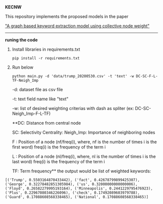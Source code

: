 **KECNW**

This repository implements the proposed models in the paper 


<a href="https://www.sciencedirect.com/science/article/abs/pii/S0957417417308473" >"A graph based keyword extraction model using collective node weight"</a>

---
**runing the code**

1) Install libraries in requirements.txt 

    `pip install -r requirements.txt`


2) Run below 

   `python main.py -d 'data/trump_20200530.csv' -t 'text' -w DC-SC-F-L-TF-Neigh_Imp
`
   
  
   -d: dataset file as csv file
   
   -t: text field name like "text"
   
   -w: list of desired weighting criterias with dash as spliter (ex: DC-SC-Neigh_Imp-F-L-TF)
   
      **DC: Distance from central node
   
      SC: Selectivity Centrality:
      Neigh_Imp: Importance of neighboring nodes
   
      F :  Position of a node (nf/freq(i), where, nf is the number of times i is the first word)
      freq(i) is the frequency of the term i
   
      L :  Position of a node (nl/freq(i), where, nl is the number of times i is the last word)
      freq(i) is the frequency of the term i
   
      TF: Term frequency**
the output would be list of weighted keywords:

`
[('Trump', 0.5503164870433442), ('fact', 0.42678799899425307), ('George', 0.32278482851305984), ('us', 0.32000000000000006), ('Floyd', 0.26582279995193164), ('Minneapolis', 0.2441229795476923), ('Plus', 0.22967080346226096), ('check', 0.17492089603979788), ('Guard', 0.17088608568338465), ('National', 0.17088608568338465)]
`

